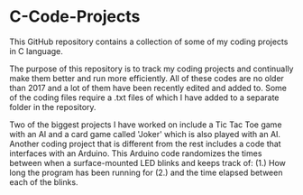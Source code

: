 # C-Code-Projects

This GitHub repository contains a collection of some of my coding projects in C language. 

The purpose of this repository is to track my coding projects and continually make them better and run more efficiently.
All of these codes are no older than 2017 and a lot of them have been recently edited and added to.
Some of the coding files require a .txt files of which I have added to a separate folder in the repository.

Two of the biggest projects I have worked on include a Tic Tac Toe game with an AI and a card game called 'Joker' which is also played with an AI.
Another coding project that is different from the rest includes a code that interfaces with an Arduino.
This Arduino code randomizes the times between when a surface-mounted LED blinks and keeps track of: (1.) How long the program has been running for (2.) and the time elapsed between each of the blinks.   

